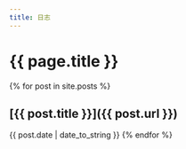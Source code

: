 ```yaml
---
title: 日志
---
```


# {{ page.title }}

{% for post in site.posts %}
## [{{ post.title }}]({{ post.url }})
{{ post.date | date_to_string }}
{% endfor %}
